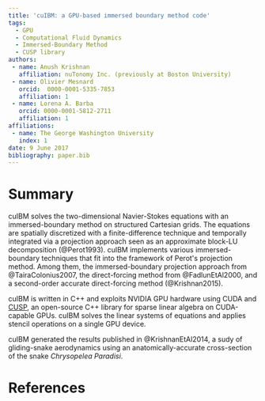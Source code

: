 ```yaml
---
title: 'cuIBM: a GPU-based immersed boundary method code'
tags:
  - GPU
  - Computational Fluid Dynamics
  - Immersed-Boundary Method
  - CUSP library
authors:
 - name: Anush Krishnan
   affiliation: nuTonomy Inc. (previously at Boston University)
 - name: Olivier Mesnard
   orcid:  0000-0001-5335-7853
   affiliation: 1
 - name: Lorena A. Barba
   orcid: 0000-0001-5812-2711
   affiliation: 1
affiliations:
 - name: The George Washington University
   index: 1
date: 9 June 2017
bibliography: paper.bib
---
```


# Summary

cuIBM solves the two-dimensional Navier-Stokes equations with an immersed-boundary method on structured Cartesian grids. 
The equations are spatially discretized with a finite-difference technique and temporally integrated via a projection approach seen as an approximate block-LU decomposition (@Perot1993).
cuIBM implements various immersed-boundary techniques that fit into the framework of Perot's projection method.
Among them, the immersed-boundary projection approach from @TairaColonius2007, the direct-forcing method from @FadlunEtAl2000, and a second-order accurate direct-forcing method (@Krishnan2015).

cuIBM is written in C++ and exploits NVIDIA GPU hardware using CUDA and [CUSP](https://github.com/cusplibrary/cusplibrary), 
an open-source C++ library for sparse linear algebra on CUDA-capable GPUs.
cuIBM solves the linear systems of equations and applies stencil operations on a single GPU device.

cuIBM generated the results published in @KrishnanEtAl2014, a sudy of gliding-snake aerodynamics using an anatomically-accurate cross-section of the snake *Chrysopelea Paradisi*.

# References
